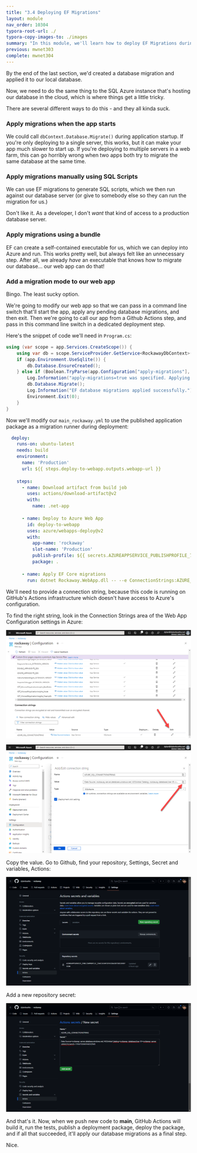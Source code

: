 ```yaml
---
title: "3.4 Deploying EF Migrations"
layout: module
nav_order: 10304
typora-root-url: ./
typora-copy-images-to: ./images
summary: "In this module, we'll learn how to deploy EF Migrations during our GitHub Actions deployment"
previous: mwnet303
complete: mwnet304
---
```


By the end of the last section, we'd created a database migration and applied it to our local database.

Now, we need to do the same thing to the SQL Azure instance that's hosting our database in the cloud, which is where things get a little tricky.

There are several different ways to do this - and they all kinda suck.

### Apply migrations when the app starts

We could call `dbContext.Database.Migrate()` during application startup. If you're only deploying to a single server, this works, but it can make your app much slower to start up. If you're deploying to multiple servers in a web farm, this can go horribly wrong when two apps both try to migrate the same database at the same time.

### Apply migrations manually using SQL Scripts

We can use EF migrations to generate SQL scripts, which we then run against our database server (or give to somebody else so they can run the migration for us.)

Don't like it. As a developer, I don't *want* that kind of access to a production database server.

### Apply migrations using a bundle

EF can create a self-contained executable for us, which we can deploy into Azure and run. This works pretty well, but always felt like an unnecessary step. After all, we already *have* an executable that knows how to migrate our database... our web app can do that!

### Add a migration mode to our web app

Bingo. The least sucky option.

We're going to modify our web app so that we can pass in a command line switch that'll start the app, apply any pending database migrations, and then exit. Then we're going to call our app from a Github Actions step, and pass in this command line switch in a dedicated deployment step.

Here's the snippet of code we'll need in `Program.cs`:

```csharp
using (var scope = app.Services.CreateScope()) {
	using var db = scope.ServiceProvider.GetService<RockawayDbContext>()!;
	if (app.Environment.UseSqlite()) {
		db.Database.EnsureCreated();
	} else if (Boolean.TryParse(app.Configuration["apply-migrations"], out var applyMigrations) && applyMigrations) {
		Log.Information("apply-migrations=true was specified. Applying EF migrations and then exiting.");
		db.Database.Migrate();
		Log.Information("EF database migrations applied successfully.");
		Environment.Exit(0);
	}
}
```

Now we'll modify our `main_rockaway.yml` to use the published application package as a migration runner during deployment:

```yaml
  deploy: 
    runs-on: ubuntu-latest 
    needs: build 
    environment: 
      name: 'Production' 
      url: ${{ steps.deploy-to-webapp.outputs.webapp-url }} 
 
    steps: 
      - name: Download artifact from build job 
        uses: actions/download-artifact@v2 
        with: 
          name: .net-app 
 
      - name: Deploy to Azure Web App 
        id: deploy-to-webapp 
        uses: azure/webapps-deploy@v2 
        with: 
          app-name: 'rockaway' 
          slot-name: 'Production' 
          publish-profile: ${{ secrets.AZUREAPPSERVICE_PUBLISHPROFILE_71369816C78847E78E5A0896E1B7E07D }} 
          package: . 
       
      - name: Apply EF Core migrations         
        run: dotnet Rockaway.WebApp.dll -- --e ConnectionStrings:AZURE_SQL_CONNECTIONSTRING="${% raw %}{{ secrets.AZURE_SQL_CONNECTIONSTRING }}{% endraw %}" apply-migrations=true 
```

We'll need to provide a connection string, because this code is running on GitHub's Actions infrastructure which doesn't have access to Azure's configuration.

To find the right string, look in the Connection Strings area of the Web App Configuration settings in Azure:

![image-20231014001600448](images/image-20231014001600448.png)



![image-20231014001638437](images/image-20231014001638437.png)

Copy the value. Go to Github, find your repository, Settings, Secret and variables, Actions:

![image-20231014001752288](images/image-20231014001752288.png)

Add a new repository secret:

![image-20231014001901659](images/image-20231014001901659.png)

And that's it. Now, when we push new code to **main**, GitHub Actions will build it, run the tests, publish a deployment package, deploy the package, and if all that succeeded, it'll apply our database migrations as a final step.

Nice.
